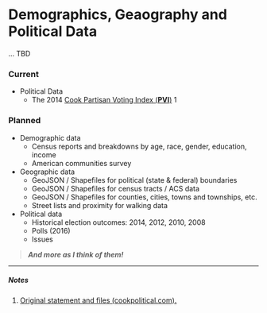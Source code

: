 # Demographics, Geaography and Political Data

… TBD

### Current

- Political Data
  - The 2014 [Cook Partisan Voting Index (**PVI**)][pvi] <super>1</super>

### Planned

- Demographic data
    - Census reports and breakdowns by age, race, gender, education, income
    - American communities survey
- Geographic data
    - GeoJSON / Shapefiles for political (state & federal) boundaries
    - GeoJSON / Shapefiles for census tracts / ACS data
    - GeoJSON / Shapefiles for counties, cities, towns and townships, etc.
    - Street lists and proximity for walking data
- Political data
    - Historical election outcomes: 2014, 2012, 2010, 2008
    - Polls (2016)
    - Issues

> ***And more as I think of them!***

---

##### Notes

1.  [Original statement and files (cookpolitical.com).][pvi-2014]

<!-- LINKS -->

[pvi]:      https://en.wikipedia.org/wiki/Cook_partisan_voting_index
[pvi-2014]: http://cookpolitical.com/story/5604
